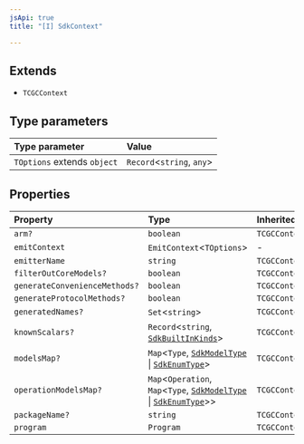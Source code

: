 ```yaml
---
jsApi: true
title: "[I] SdkContext"

---
```

## Extends

- `TCGCContext`

## Type parameters

| Type parameter | Value |
| :------ | :------ |
| `TOptions` extends `object` | `Record`<`string`, `any`\> |

## Properties

| Property | Type | Inherited from |
| :------ | :------ | :------ |
| `arm?` | `boolean` | `TCGCContext.arm` |
| `emitContext` | `EmitContext`<`TOptions`\> | - |
| `emitterName` | `string` | `TCGCContext.emitterName` |
| `filterOutCoreModels?` | `boolean` | `TCGCContext.filterOutCoreModels` |
| `generateConvenienceMethods?` | `boolean` | `TCGCContext.generateConvenienceMethods` |
| `generateProtocolMethods?` | `boolean` | `TCGCContext.generateProtocolMethods` |
| `generatedNames?` | `Set`<`string`\> | `TCGCContext.generatedNames` |
| `knownScalars?` | `Record`<`string`, [`SdkBuiltInKinds`](../type-aliases/SdkBuiltInKinds.md)\> | `TCGCContext.knownScalars` |
| `modelsMap?` | `Map`<`Type`, [`SdkModelType`](SdkModelType.md) \| [`SdkEnumType`](SdkEnumType.md)\> | `TCGCContext.modelsMap` |
| `operationModelsMap?` | `Map`<`Operation`, `Map`<`Type`, [`SdkModelType`](SdkModelType.md) \| [`SdkEnumType`](SdkEnumType.md)\>\> | `TCGCContext.operationModelsMap` |
| `packageName?` | `string` | `TCGCContext.packageName` |
| `program` | `Program` | `TCGCContext.program` |
